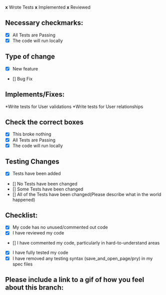 __x__ Wrote Tests
__x__ Implemented
__x__ Reviewed


## Necessary checkmarks:
- [x] All Tests are Passing
- [x] The code will run locally

## Type of change
- [x] New feature
- [] Bug Fix

## Implements/Fixes:
*Write tests for User validations
*Write tests for User relationships 

## Check the correct boxes
- [x] This broke nothing
- [x] All Tests are Passing
- [x] The code will run locally

## Testing Changes
- [x] Tests have been added
- [] No Tests have been changed
- [] Some Tests have been changed
- [] All of the Tests have been changed(Please describe what in the world happened)

## Checklist:
- [x] My code has no unused/commented out code
- [x] I have reviewed my code
- [] I have commented my code, particularly in hard-to-understand areas
- [x] I have fully tested my code
- [x] I have removed any testing syntax (save_and_open_page/pry) in my spec files

## Please include a link to a gif of how you feel about this branch:
